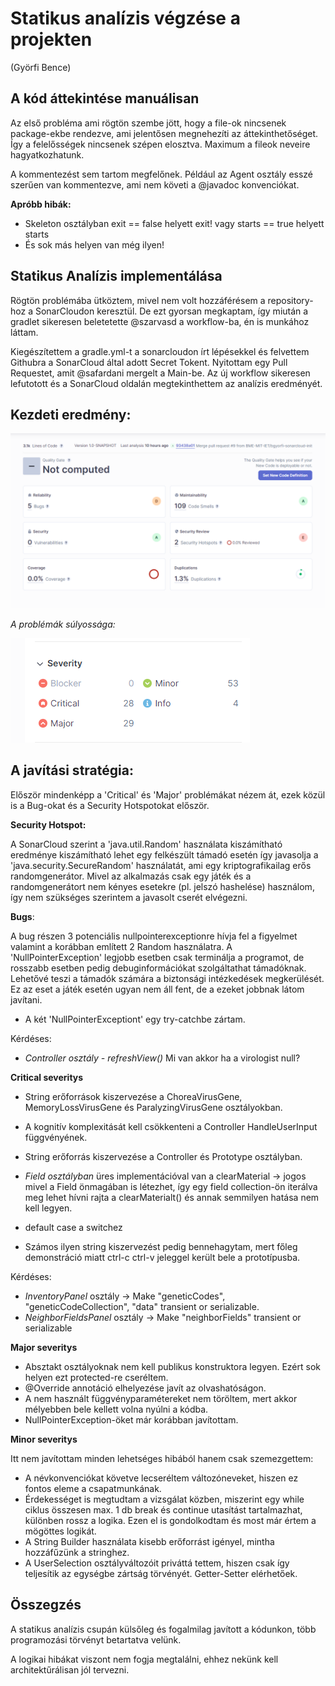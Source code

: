# Statikus analízis végzése a projekten
(Györfi Bence)

## A kód áttekintése manuálisan

Az első probléma ami rögtön szembe jött, hogy a file-ok nincsenek package-ekbe rendezve, ami jelentősen megnehezíti az áttekinthetőséget.
Így a felelősségek nincsenek szépen elosztva. Maximum a fileok neveire hagyatkozhatunk.

A kommentezést sem tartom megfelőnek. Például az Agent osztály esszé szerűen van kommentezve, ami nem követi a @javadoc konvenciókat.

**Apróbb hibák:**

- Skeleton osztályban exit == false helyett exit! vagy starts == true helyett starts
- És sok más helyen van még ilyen!

## Statikus Analízis implementálása

Rögtön problémába ütköztem, mivel nem volt hozzáférésem a repository-hoz a SonarCloudon keresztül. De ezt gyorsan megkaptam, így miután a gradlet sikeresen beletetette @szarvasd a workflow-ba, én is munkához láttam.

Kiegészítettem a gradle.yml-t a sonarcloudon írt lépésekkel és felvettem Githubra a SonarCloud által adott Secret Tokent.
Nyitottam egy Pull Requestet, amit @safardani mergelt a Main-be. Az új workflow sikeresen lefutotott és a SonarCloud oldalán megtekinthettem az analízis eredményét.

## Kezdeti eredmény:

![](screenshots/SonarCloudResult.png)

*A problémák súlyossága:*

![](screenshots/SonarCloudSeverity.png)

## A javítási stratégia:

Először mindenképp a 'Critical' és 'Major' problémákat nézem át, ezek közül is a Bug-okat és a Security Hotspotokat először.

**Security Hotspot:**

A SonarCloud szerint a 'java.util.Random' használata kiszámítható eredménye kiszámítható lehet egy felkészült támadó esetén így javasolja a 'java.security.SecureRandom' használatát, ami egy kriptografikailag erős randomgenerátor. Mivel az alkalmazás csak egy játék és a randomgenerátort nem kényes esetekre (pl. jelszó hashelése) használom, így nem szükséges szerintem a javasolt cserét elvégezni.

**Bugs**:

A bug részen 3 potenciális nullpointerexceptionre hívja fel a figyelmet valamint a korábban említett 2 Random használatra.
A 'NullPointerException' legjobb esetben csak terminálja a programot, de rosszabb esetben pedig debuginformációkat szolgáltathat támadóknak. Lehetővé teszi a támadók számára a biztonsági intézkedések megkerülését. Ez az eset a játék esetén ugyan nem áll fent, de a ezeket jobbnak látom javítani.

- A két 'NullPointerExceptiont' egy try-catchbe zártam.

Kérdéses:

- *Controller osztály - refreshView()* Mi van akkor ha a virologist null?



**Critical severitys**

- String erőforrások kiszervezése a ChoreaVirusGene, MemoryLossVirusGene és ParalyzingVirusGene osztályokban.
- A kognitív komplexitását kell csökkenteni a Controller HandleUserInput függvényének.
- String erőforrás kiszervezése a Controller és Prototype osztályban.
- *Field osztályban* üres implementációval van a clearMaterial -> jogos mivel a Field önmagában is létezhet, így egy field collection-ön iterálva meg lehet hívni rajta a clearMaterialt() és annak semmilyen hatása nem kell legyen.
- default case a switchez

- Számos ilyen string kiszervezést pedig bennehagytam, mert főleg demonstráció miatt ctrl-c ctrl-v jeleggel került bele a prototípusba.

Kérdéses:

- *InventoryPanel* osztály -> Make "geneticCodes", "geneticCodeCollection", "data" transient or serializable.
- *NeighborFieldsPanel* osztály -> Make "neighborFields" transient or serializable

**Major severitys**

- Absztakt osztályoknak nem kell publikus konstruktora legyen. Ezért sok helyen ezt protected-re cseréltem.
- @Override annotáció elhelyezése javít az olvashatóságon.
- A nem  használt függvényparamétereket nem töröltem, mert akkor mélyebben bele kellett volna nyúlni a kódba.
- NullPointerException-öket már korábban javítottam.

**Minor severitys**

Itt nem javítottam minden lehetséges hibából hanem csak szemezgettem:

- A névkonvenciókat követve lecseréltem változóneveket, hiszen ez fontos eleme a csapatmunkának.
- Érdekességet is megtudtam a vizsgálat közben, miszerint egy while ciklus összesen max. 1 db break és continue utasítást tartalmazhat, különben rossz a logika. Ezen el is gondolkodtam és most már értem a mögöttes logikát.
- A String Builder használata kisebb erőforrást igényel, mintha hozzáfűzünk a stringhez.
- A UserSelection osztályváltozóit priváttá tettem, hiszen csak így teljesítik az egységbe zártság törvényét. Getter-Setter elérhetőek.


## Összegzés

A statikus analízis csupán külsőleg és fogalmilag javított a kódunkon, több programozási törvényt betartatva velünk.

A logikai hibákat viszont nem fogja megtalálni, ehhez nekünk kell architektűrálisan jól tervezni.
